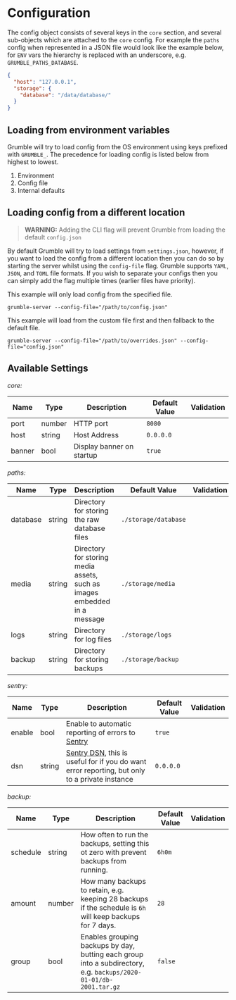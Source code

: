 # Configuration

The config object consists of several keys in the `core` section, and several sub-objects which are attached to the `core` config.
For example the `paths` config when represented in a JSON file would look like the example below, for `ENV` vars the hierarchy is replaced with an underscore,
e.g. `GRUMBLE_PATHS_DATABASE`.

```json
{
  "host": "127.0.0.1",
  "storage": {
    "database": "/data/database/"
  }
}
```

## Loading from environment variables

Grumble will try to load config from the OS environment using keys prefixed with `GRUMBLE_`. The precedence for loading config is listed below from highest to lowest.

1. Environment
2. Config file
3. Internal defaults

## Loading config from a different location

> **WARNING:** Adding the CLI flag will prevent Grumble from loading the default `config.json`

By default Grumble will try to load settings from `settings.json`, however, if you want to  load the config from a different location then you can do so by
starting the server whilst using the `config-file` flag. Grumble supports `YAML`, `JSON`, and `TOML` file formats. If you wish to separate your configs then
you can simply add the flag multiple times (earlier files have priority).

This example will only load config from the specified file.

```shell
grumble-server --config-file="/path/to/config.json"
```

This example will load from the custom file first and then fallback to the default file.

``` shell
grumble-server --config-file="/path/to/overrides.json" --config-file="config.json"
```

## Available Settings

_core:_

| Name   | Type   | Description               | Default Value | Validation |
| ------ | ------ | ------------------------- | ------------- | ---------- |
| port   | number | HTTP port                 | `8080`        |            |
| host   | string | Host Address              | `0.0.0.0`     |            |
| banner | bool   | Display banner on startup | `true`        |            |

_paths:_

| Name     | Type   | Description                                                              | Default Value        | Validation |
| -------- | ------ | ------------------------------------------------------------------------ | -------------------- | ---------- |
| database | string | Directory for storing the raw database files                             | `./storage/database` |            |
| media    | string | Directory for storing media assets, such as images embedded in a message | `./storage/media`    |            |
| logs     | string | Directory for log files                                                  | `./storage/logs`     |            |
| backup   | string | Directory for storing backups                                            | `./storage/backup`   |            |

_sentry:_

| Name   | Type   | Description                                                                                                                                                  | Default Value | Validation |
| ------ | ------ | ------------------------------------------------------------------------------------------------------------------------------------------------------------ | ------------- | ---------- |
| enable | bool   | Enable to automatic reporting of errors to [Sentry](https://sentry.io)                                                                                       | `true`        |            |
| dsn    | string | [Sentry DSN](https://docs.sentry.io/product/sentry-basics/dsn-explainer/), this is useful for if you do want error reporting, but only to a private instance | `0.0.0.0`     |            |

_backup:_

| Name     | Type   | Description                                                                                                       | Default Value | Validation |
| -------- | ------ | ----------------------------------------------------------------------------------------------------------------- | ------------- | ---------- |
| schedule | string | How often to run the backups, setting this ot zero with prevent backups from running.                             | `6h0m`        |            |
| amount   | number | How many backups to retain, e.g. keeping 28 backups if the schedule is `6h` will keep backups for 7 days.         | `28`          |            |
| group    | bool   | Enables grouping backups by day, butting each group into a subdirectory, e.g. `backups/2020-01-01/db-2001.tar.gz` | `false`       |            |
